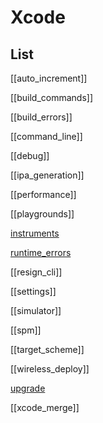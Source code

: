 # Xcode


## List

[[auto_increment]]

[[build_commands]]

[[build_errors]]

[[command_line]]

[[debug]]

[[ipa_generation]]

[[performance]]

[[playgrounds]]

[instruments](instruments.md)

[runtime_errors](runtime_errors.md)



[[resign_cli]]

[[settings]]

[[simulator]]

[[spm]]

[[target_scheme]]

[[wireless_deploy]]

[upgrade](ios/xcode/upgrade.md)

[[xcode_merge]]